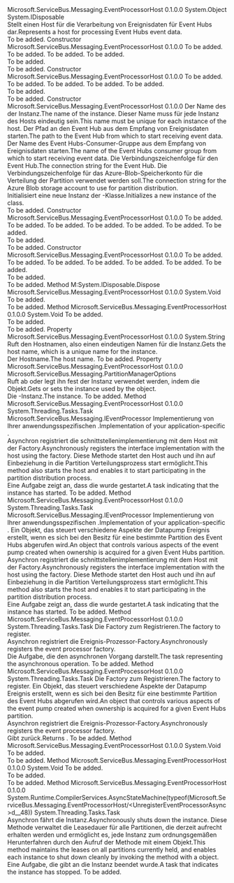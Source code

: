 <Type Name="EventProcessorHost" FullName="Microsoft.ServiceBus.Messaging.EventProcessorHost">
  <TypeSignature Language="C#" Value="public class EventProcessorHost : IDisposable" />
  <TypeSignature Language="ILAsm" Value=".class public auto ansi beforefieldinit EventProcessorHost extends System.Object implements class System.IDisposable" />
  <TypeSignature Language="DocId" Value="T:Microsoft.ServiceBus.Messaging.EventProcessorHost" />
  <TypeSignature Language="VB.NET" Value="Public Class EventProcessorHost&#xA;Implements IDisposable" />
  <TypeSignature Language="F#" Value="type EventProcessorHost = class&#xA;    interface IPartitionObserver&lt;BlobLease&gt;&#xA;    interface IDisposable" />
  <AssemblyInfo>
    <AssemblyName>Microsoft.ServiceBus.Messaging.EventProcessorHost</AssemblyName>
    <AssemblyVersion>0.1.0.0</AssemblyVersion>
  </AssemblyInfo>
  <Base>
    <BaseTypeName>System.Object</BaseTypeName>
  </Base>
  <Interfaces>
    <Interface>
      <InterfaceName>System.IDisposable</InterfaceName>
    </Interface>
  </Interfaces>
  <Docs>
    <summary><span data-ttu-id="9ed5d-101">Stellt einen Host für die Verarbeitung von Ereignisdaten für Event Hubs dar.</span><span class="sxs-lookup"><span data-stu-id="9ed5d-101">Represents a host for processing Event Hubs event data.</span></span></summary>
    <remarks>To be added.</remarks>
  </Docs>
  <Members>
    <Member MemberName=".ctor">
      <MemberSignature Language="C#" Value="public EventProcessorHost (string eventHubPath, string consumerGroupName, string eventHubConnectionString, string storageConnectionString);" />
      <MemberSignature Language="ILAsm" Value=".method public hidebysig specialname rtspecialname instance void .ctor(string eventHubPath, string consumerGroupName, string eventHubConnectionString, string storageConnectionString) cil managed" />
      <MemberSignature Language="DocId" Value="M:Microsoft.ServiceBus.Messaging.EventProcessorHost.#ctor(System.String,System.String,System.String,System.String)" />
      <MemberSignature Language="VB.NET" Value="Public Sub New (eventHubPath As String, consumerGroupName As String, eventHubConnectionString As String, storageConnectionString As String)" />
      <MemberSignature Language="F#" Value="new Microsoft.ServiceBus.Messaging.EventProcessorHost : string * string * string * string -&gt; Microsoft.ServiceBus.Messaging.EventProcessorHost" Usage="new Microsoft.ServiceBus.Messaging.EventProcessorHost (eventHubPath, consumerGroupName, eventHubConnectionString, storageConnectionString)" />
      <MemberType>Constructor</MemberType>
      <AssemblyInfo>
        <AssemblyName>Microsoft.ServiceBus.Messaging.EventProcessorHost</AssemblyName>
        <AssemblyVersion>0.1.0.0</AssemblyVersion>
      </AssemblyInfo>
      <Parameters>
        <Parameter Name="eventHubPath" Type="System.String" />
        <Parameter Name="consumerGroupName" Type="System.String" />
        <Parameter Name="eventHubConnectionString" Type="System.String" />
        <Parameter Name="storageConnectionString" Type="System.String" />
      </Parameters>
      <Docs>
        <param name="eventHubPath">To be added.</param>
        <param name="consumerGroupName">To be added.</param>
        <param name="eventHubConnectionString">To be added.</param>
        <param name="storageConnectionString">To be added.</param>
        <summary>To be added.</summary>
        <remarks>To be added.</remarks>
      </Docs>
    </Member>
    <Member MemberName=".ctor">
      <MemberSignature Language="C#" Value="public EventProcessorHost (string hostName, string eventHubPath, string consumerGroupName, Func&lt;Microsoft.ServiceBus.Messaging.EventProcessorOptions,Microsoft.ServiceBus.Messaging.MessagingFactory&gt; eventHubClientFactory, Func&lt;Microsoft.WindowsAzure.Storage.Blob.CloudBlobClient&gt; storageClientFactory);" />
      <MemberSignature Language="ILAsm" Value=".method public hidebysig specialname rtspecialname instance void .ctor(string hostName, string eventHubPath, string consumerGroupName, class System.Func`2&lt;class Microsoft.ServiceBus.Messaging.EventProcessorOptions, class Microsoft.ServiceBus.Messaging.MessagingFactory&gt; eventHubClientFactory, class System.Func`1&lt;class Microsoft.WindowsAzure.Storage.Blob.CloudBlobClient&gt; storageClientFactory) cil managed" />
      <MemberSignature Language="DocId" Value="M:Microsoft.ServiceBus.Messaging.EventProcessorHost.#ctor(System.String,System.String,System.String,System.Func{Microsoft.ServiceBus.Messaging.EventProcessorOptions,Microsoft.ServiceBus.Messaging.MessagingFactory},System.Func{Microsoft.WindowsAzure.Storage.Blob.CloudBlobClient})" />
      <MemberSignature Language="VB.NET" Value="Public Sub New (hostName As String, eventHubPath As String, consumerGroupName As String, eventHubClientFactory As Func(Of EventProcessorOptions, MessagingFactory), storageClientFactory As Func(Of CloudBlobClient))" />
      <MemberSignature Language="F#" Value="new Microsoft.ServiceBus.Messaging.EventProcessorHost : string * string * string * Func&lt;Microsoft.ServiceBus.Messaging.EventProcessorOptions, Microsoft.ServiceBus.Messaging.MessagingFactory&gt; * Func&lt;Microsoft.WindowsAzure.Storage.Blob.CloudBlobClient&gt; -&gt; Microsoft.ServiceBus.Messaging.EventProcessorHost" Usage="new Microsoft.ServiceBus.Messaging.EventProcessorHost (hostName, eventHubPath, consumerGroupName, eventHubClientFactory, storageClientFactory)" />
      <MemberType>Constructor</MemberType>
      <AssemblyInfo>
        <AssemblyName>Microsoft.ServiceBus.Messaging.EventProcessorHost</AssemblyName>
        <AssemblyVersion>0.1.0.0</AssemblyVersion>
      </AssemblyInfo>
      <Parameters>
        <Parameter Name="hostName" Type="System.String" />
        <Parameter Name="eventHubPath" Type="System.String" />
        <Parameter Name="consumerGroupName" Type="System.String" />
        <Parameter Name="eventHubClientFactory" Type="System.Func&lt;Microsoft.ServiceBus.Messaging.EventProcessorOptions,Microsoft.ServiceBus.Messaging.MessagingFactory&gt;" />
        <Parameter Name="storageClientFactory" Type="System.Func&lt;Microsoft.WindowsAzure.Storage.Blob.CloudBlobClient&gt;" />
      </Parameters>
      <Docs>
        <param name="hostName">To be added.</param>
        <param name="eventHubPath">To be added.</param>
        <param name="consumerGroupName">To be added.</param>
        <param name="eventHubClientFactory">To be added.</param>
        <param name="storageClientFactory">To be added.</param>
        <summary>To be added.</summary>
        <remarks>To be added.</remarks>
      </Docs>
    </Member>
    <Member MemberName=".ctor">
      <MemberSignature Language="C#" Value="public EventProcessorHost (string hostName, string eventHubPath, string consumerGroupName, string eventHubConnectionString, string storageConnectionString);" />
      <MemberSignature Language="ILAsm" Value=".method public hidebysig specialname rtspecialname instance void .ctor(string hostName, string eventHubPath, string consumerGroupName, string eventHubConnectionString, string storageConnectionString) cil managed" />
      <MemberSignature Language="DocId" Value="M:Microsoft.ServiceBus.Messaging.EventProcessorHost.#ctor(System.String,System.String,System.String,System.String,System.String)" />
      <MemberSignature Language="VB.NET" Value="Public Sub New (hostName As String, eventHubPath As String, consumerGroupName As String, eventHubConnectionString As String, storageConnectionString As String)" />
      <MemberSignature Language="F#" Value="new Microsoft.ServiceBus.Messaging.EventProcessorHost : string * string * string * string * string -&gt; Microsoft.ServiceBus.Messaging.EventProcessorHost" Usage="new Microsoft.ServiceBus.Messaging.EventProcessorHost (hostName, eventHubPath, consumerGroupName, eventHubConnectionString, storageConnectionString)" />
      <MemberType>Constructor</MemberType>
      <AssemblyInfo>
        <AssemblyName>Microsoft.ServiceBus.Messaging.EventProcessorHost</AssemblyName>
        <AssemblyVersion>0.1.0.0</AssemblyVersion>
      </AssemblyInfo>
      <Parameters>
        <Parameter Name="hostName" Type="System.String" />
        <Parameter Name="eventHubPath" Type="System.String" />
        <Parameter Name="consumerGroupName" Type="System.String" />
        <Parameter Name="eventHubConnectionString" Type="System.String" />
        <Parameter Name="storageConnectionString" Type="System.String" />
      </Parameters>
      <Docs>
        <param name="hostName"><span data-ttu-id="9ed5d-102">Der Name des der <see cref="T:Microsoft.ServiceBus.Messaging.EventProcessorHost" /> Instanz.</span><span class="sxs-lookup"><span data-stu-id="9ed5d-102">The name of the <see cref="T:Microsoft.ServiceBus.Messaging.EventProcessorHost" /> instance.</span></span> <span data-ttu-id="9ed5d-103">Dieser Name muss für jede Instanz des Hosts eindeutig sein.</span><span class="sxs-lookup"><span data-stu-id="9ed5d-103">This name must be unique for each instance of the host.</span></span></param>
        <param name="eventHubPath"><span data-ttu-id="9ed5d-104">Der Pfad an den Event Hub aus dem Empfang von Ereignisdaten starten.</span><span class="sxs-lookup"><span data-stu-id="9ed5d-104">The path to the Event Hub from which to start receiving event data.</span></span></param>
        <param name="consumerGroupName"><span data-ttu-id="9ed5d-105">Der Name des Event Hubs-Consumer-Gruppe aus dem Empfang von Ereignisdaten starten.</span><span class="sxs-lookup"><span data-stu-id="9ed5d-105">The name of the Event Hubs consumer group from which to start receiving event data.</span></span></param>
        <param name="eventHubConnectionString"><span data-ttu-id="9ed5d-106">Die Verbindungszeichenfolge für den Event Hub.</span><span class="sxs-lookup"><span data-stu-id="9ed5d-106">The connection string for the Event Hub.</span></span></param>
        <param name="storageConnectionString"><span data-ttu-id="9ed5d-107">Die Verbindungszeichenfolge für das Azure-Blob-Speicherkonto für die Verteilung der Partition verwendet werden soll.</span><span class="sxs-lookup"><span data-stu-id="9ed5d-107">The connection string for the Azure Blob storage account to use for partition distribution.</span></span></param>
        <summary><span data-ttu-id="9ed5d-108">Initialisiert eine neue Instanz der <see cref="T:Microsoft.ServiceBus.Messaging.EventProcessorHost" />-Klasse.</span><span class="sxs-lookup"><span data-stu-id="9ed5d-108">Initializes a new instance of the <see cref="T:Microsoft.ServiceBus.Messaging.EventProcessorHost" /> class.</span></span></summary>
        <remarks>To be added.</remarks>
      </Docs>
    </Member>
    <Member MemberName=".ctor">
      <MemberSignature Language="C#" Value="public EventProcessorHost (string hostName, string eventHubPath, string consumerGroupName, Func&lt;Microsoft.ServiceBus.Messaging.EventProcessorOptions,Microsoft.ServiceBus.Messaging.MessagingFactory&gt; eventHubClientFactory, Func&lt;Microsoft.WindowsAzure.Storage.Blob.CloudBlobClient&gt; storageClientFactory, string leaseContainerName, string leaseBlobPrefix = null);" />
      <MemberSignature Language="ILAsm" Value=".method public hidebysig specialname rtspecialname instance void .ctor(string hostName, string eventHubPath, string consumerGroupName, class System.Func`2&lt;class Microsoft.ServiceBus.Messaging.EventProcessorOptions, class Microsoft.ServiceBus.Messaging.MessagingFactory&gt; eventHubClientFactory, class System.Func`1&lt;class Microsoft.WindowsAzure.Storage.Blob.CloudBlobClient&gt; storageClientFactory, string leaseContainerName, string leaseBlobPrefix) cil managed" />
      <MemberSignature Language="DocId" Value="M:Microsoft.ServiceBus.Messaging.EventProcessorHost.#ctor(System.String,System.String,System.String,System.Func{Microsoft.ServiceBus.Messaging.EventProcessorOptions,Microsoft.ServiceBus.Messaging.MessagingFactory},System.Func{Microsoft.WindowsAzure.Storage.Blob.CloudBlobClient},System.String,System.String)" />
      <MemberSignature Language="VB.NET" Value="Public Sub New (hostName As String, eventHubPath As String, consumerGroupName As String, eventHubClientFactory As Func(Of EventProcessorOptions, MessagingFactory), storageClientFactory As Func(Of CloudBlobClient), leaseContainerName As String, Optional leaseBlobPrefix As String = null)" />
      <MemberSignature Language="F#" Value="new Microsoft.ServiceBus.Messaging.EventProcessorHost : string * string * string * Func&lt;Microsoft.ServiceBus.Messaging.EventProcessorOptions, Microsoft.ServiceBus.Messaging.MessagingFactory&gt; * Func&lt;Microsoft.WindowsAzure.Storage.Blob.CloudBlobClient&gt; * string * string -&gt; Microsoft.ServiceBus.Messaging.EventProcessorHost" Usage="new Microsoft.ServiceBus.Messaging.EventProcessorHost (hostName, eventHubPath, consumerGroupName, eventHubClientFactory, storageClientFactory, leaseContainerName, leaseBlobPrefix)" />
      <MemberType>Constructor</MemberType>
      <AssemblyInfo>
        <AssemblyName>Microsoft.ServiceBus.Messaging.EventProcessorHost</AssemblyName>
        <AssemblyVersion>0.1.0.0</AssemblyVersion>
      </AssemblyInfo>
      <Parameters>
        <Parameter Name="hostName" Type="System.String" />
        <Parameter Name="eventHubPath" Type="System.String" />
        <Parameter Name="consumerGroupName" Type="System.String" />
        <Parameter Name="eventHubClientFactory" Type="System.Func&lt;Microsoft.ServiceBus.Messaging.EventProcessorOptions,Microsoft.ServiceBus.Messaging.MessagingFactory&gt;" />
        <Parameter Name="storageClientFactory" Type="System.Func&lt;Microsoft.WindowsAzure.Storage.Blob.CloudBlobClient&gt;" />
        <Parameter Name="leaseContainerName" Type="System.String" />
        <Parameter Name="leaseBlobPrefix" Type="System.String" />
      </Parameters>
      <Docs>
        <param name="hostName">To be added.</param>
        <param name="eventHubPath">To be added.</param>
        <param name="consumerGroupName">To be added.</param>
        <param name="eventHubClientFactory">To be added.</param>
        <param name="storageClientFactory">To be added.</param>
        <param name="leaseContainerName">To be added.</param>
        <param name="leaseBlobPrefix">To be added.</param>
        <summary>To be added.</summary>
        <remarks>To be added.</remarks>
      </Docs>
    </Member>
    <Member MemberName=".ctor">
      <MemberSignature Language="C#" Value="public EventProcessorHost (string hostName, string eventHubPath, string consumerGroupName, string eventHubConnectionString, string storageConnectionString, string leaseContainerName, string leaseBlobPrefix = null);" />
      <MemberSignature Language="ILAsm" Value=".method public hidebysig specialname rtspecialname instance void .ctor(string hostName, string eventHubPath, string consumerGroupName, string eventHubConnectionString, string storageConnectionString, string leaseContainerName, string leaseBlobPrefix) cil managed" />
      <MemberSignature Language="DocId" Value="M:Microsoft.ServiceBus.Messaging.EventProcessorHost.#ctor(System.String,System.String,System.String,System.String,System.String,System.String,System.String)" />
      <MemberSignature Language="VB.NET" Value="Public Sub New (hostName As String, eventHubPath As String, consumerGroupName As String, eventHubConnectionString As String, storageConnectionString As String, leaseContainerName As String, Optional leaseBlobPrefix As String = null)" />
      <MemberSignature Language="F#" Value="new Microsoft.ServiceBus.Messaging.EventProcessorHost : string * string * string * string * string * string * string -&gt; Microsoft.ServiceBus.Messaging.EventProcessorHost" Usage="new Microsoft.ServiceBus.Messaging.EventProcessorHost (hostName, eventHubPath, consumerGroupName, eventHubConnectionString, storageConnectionString, leaseContainerName, leaseBlobPrefix)" />
      <MemberType>Constructor</MemberType>
      <AssemblyInfo>
        <AssemblyName>Microsoft.ServiceBus.Messaging.EventProcessorHost</AssemblyName>
        <AssemblyVersion>0.1.0.0</AssemblyVersion>
      </AssemblyInfo>
      <Parameters>
        <Parameter Name="hostName" Type="System.String" />
        <Parameter Name="eventHubPath" Type="System.String" />
        <Parameter Name="consumerGroupName" Type="System.String" />
        <Parameter Name="eventHubConnectionString" Type="System.String" />
        <Parameter Name="storageConnectionString" Type="System.String" />
        <Parameter Name="leaseContainerName" Type="System.String" />
        <Parameter Name="leaseBlobPrefix" Type="System.String" />
      </Parameters>
      <Docs>
        <param name="hostName">To be added.</param>
        <param name="eventHubPath">To be added.</param>
        <param name="consumerGroupName">To be added.</param>
        <param name="eventHubConnectionString">To be added.</param>
        <param name="storageConnectionString">To be added.</param>
        <param name="leaseContainerName">To be added.</param>
        <param name="leaseBlobPrefix">To be added.</param>
        <summary>To be added.</summary>
        <remarks>To be added.</remarks>
      </Docs>
    </Member>
    <Member MemberName="Dispose">
      <MemberSignature Language="C#" Value="public void Dispose ();" />
      <MemberSignature Language="ILAsm" Value=".method public hidebysig newslot virtual instance void Dispose() cil managed" />
      <MemberSignature Language="DocId" Value="M:Microsoft.ServiceBus.Messaging.EventProcessorHost.Dispose" />
      <MemberSignature Language="VB.NET" Value="Public Sub Dispose ()" />
      <MemberSignature Language="F#" Value="abstract member Dispose : unit -&gt; unit&#xA;override this.Dispose : unit -&gt; unit" Usage="eventProcessorHost.Dispose " />
      <MemberType>Method</MemberType>
      <Implements>
        <InterfaceMember>M:System.IDisposable.Dispose</InterfaceMember>
      </Implements>
      <AssemblyInfo>
        <AssemblyName>Microsoft.ServiceBus.Messaging.EventProcessorHost</AssemblyName>
        <AssemblyVersion>0.1.0.0</AssemblyVersion>
      </AssemblyInfo>
      <ReturnValue>
        <ReturnType>System.Void</ReturnType>
      </ReturnValue>
      <Parameters />
      <Docs>
        <summary>To be added.</summary>
        <remarks>To be added.</remarks>
      </Docs>
    </Member>
    <Member MemberName="Dispose">
      <MemberSignature Language="C#" Value="protected virtual void Dispose (bool disposing);" />
      <MemberSignature Language="ILAsm" Value=".method familyhidebysig newslot virtual instance void Dispose(bool disposing) cil managed" />
      <MemberSignature Language="DocId" Value="M:Microsoft.ServiceBus.Messaging.EventProcessorHost.Dispose(System.Boolean)" />
      <MemberSignature Language="VB.NET" Value="Protected Overridable Sub Dispose (disposing As Boolean)" />
      <MemberSignature Language="F#" Value="abstract member Dispose : bool -&gt; unit&#xA;override this.Dispose : bool -&gt; unit" Usage="eventProcessorHost.Dispose disposing" />
      <MemberType>Method</MemberType>
      <AssemblyInfo>
        <AssemblyName>Microsoft.ServiceBus.Messaging.EventProcessorHost</AssemblyName>
        <AssemblyVersion>0.1.0.0</AssemblyVersion>
      </AssemblyInfo>
      <ReturnValue>
        <ReturnType>System.Void</ReturnType>
      </ReturnValue>
      <Parameters>
        <Parameter Name="disposing" Type="System.Boolean" />
      </Parameters>
      <Docs>
        <param name="disposing">To be added.</param>
        <summary>To be added.</summary>
        <remarks>To be added.</remarks>
      </Docs>
    </Member>
    <Member MemberName="HostName">
      <MemberSignature Language="C#" Value="public string HostName { get; }" />
      <MemberSignature Language="ILAsm" Value=".property instance string HostName" />
      <MemberSignature Language="DocId" Value="P:Microsoft.ServiceBus.Messaging.EventProcessorHost.HostName" />
      <MemberSignature Language="VB.NET" Value="Public ReadOnly Property HostName As String" />
      <MemberSignature Language="F#" Value="member this.HostName : string" Usage="Microsoft.ServiceBus.Messaging.EventProcessorHost.HostName" />
      <MemberType>Property</MemberType>
      <AssemblyInfo>
        <AssemblyName>Microsoft.ServiceBus.Messaging.EventProcessorHost</AssemblyName>
        <AssemblyVersion>0.1.0.0</AssemblyVersion>
      </AssemblyInfo>
      <ReturnValue>
        <ReturnType>System.String</ReturnType>
      </ReturnValue>
      <Docs>
        <summary><span data-ttu-id="9ed5d-109">Ruft den Hostnamen, also einen eindeutigen Namen für die <see cref="T:Microsoft.ServiceBus.Messaging.EventProcessorHost" /> Instanz.</span><span class="sxs-lookup"><span data-stu-id="9ed5d-109">Gets the host name, which is a unique name for the <see cref="T:Microsoft.ServiceBus.Messaging.EventProcessorHost" /> instance.</span></span></summary>
        <value><span data-ttu-id="9ed5d-110">Der Hostname.</span><span class="sxs-lookup"><span data-stu-id="9ed5d-110">The host name.</span></span></value>
        <remarks>To be added.</remarks>
      </Docs>
    </Member>
    <Member MemberName="PartitionManagerOptions">
      <MemberSignature Language="C#" Value="public Microsoft.ServiceBus.Messaging.PartitionManagerOptions PartitionManagerOptions { get; set; }" />
      <MemberSignature Language="ILAsm" Value=".property instance class Microsoft.ServiceBus.Messaging.PartitionManagerOptions PartitionManagerOptions" />
      <MemberSignature Language="DocId" Value="P:Microsoft.ServiceBus.Messaging.EventProcessorHost.PartitionManagerOptions" />
      <MemberSignature Language="VB.NET" Value="Public Property PartitionManagerOptions As PartitionManagerOptions" />
      <MemberSignature Language="F#" Value="member this.PartitionManagerOptions : Microsoft.ServiceBus.Messaging.PartitionManagerOptions with get, set" Usage="Microsoft.ServiceBus.Messaging.EventProcessorHost.PartitionManagerOptions" />
      <MemberType>Property</MemberType>
      <AssemblyInfo>
        <AssemblyName>Microsoft.ServiceBus.Messaging.EventProcessorHost</AssemblyName>
        <AssemblyVersion>0.1.0.0</AssemblyVersion>
      </AssemblyInfo>
      <ReturnValue>
        <ReturnType>Microsoft.ServiceBus.Messaging.PartitionManagerOptions</ReturnType>
      </ReturnValue>
      <Docs>
        <summary><span data-ttu-id="9ed5d-111">Ruft ab oder legt ihn fest der <see cref="T:Microsoft.ServiceBus.Messaging.PartitionManagerOptions" /> Instanz verwendet werden, indem die <see cref="T:Microsoft.ServiceBus.Messaging.EventProcessorHost" /> Objekt.</span><span class="sxs-lookup"><span data-stu-id="9ed5d-111">Gets or sets the <see cref="T:Microsoft.ServiceBus.Messaging.PartitionManagerOptions" /> instance used by the <see cref="T:Microsoft.ServiceBus.Messaging.EventProcessorHost" /> object.</span></span></summary>
        <value><span data-ttu-id="9ed5d-112">Die <see cref="T:Microsoft.ServiceBus.Messaging.PartitionManagerOptions" />-Instanz.</span><span class="sxs-lookup"><span data-stu-id="9ed5d-112">The <see cref="T:Microsoft.ServiceBus.Messaging.PartitionManagerOptions" /> instance.</span></span></value>
        <remarks>To be added.</remarks>
      </Docs>
    </Member>
    <Member MemberName="RegisterEventProcessorAsync&lt;T&gt;">
      <MemberSignature Language="C#" Value="public System.Threading.Tasks.Task RegisterEventProcessorAsync&lt;T&gt; () where T : Microsoft.ServiceBus.Messaging.IEventProcessor;" />
      <MemberSignature Language="ILAsm" Value=".method public hidebysig instance class System.Threading.Tasks.Task RegisterEventProcessorAsync&lt;(class Microsoft.ServiceBus.Messaging.IEventProcessor) T&gt;() cil managed" />
      <MemberSignature Language="DocId" Value="M:Microsoft.ServiceBus.Messaging.EventProcessorHost.RegisterEventProcessorAsync``1" />
      <MemberSignature Language="VB.NET" Value="Public Function RegisterEventProcessorAsync(Of T As IEventProcessor) () As Task" />
      <MemberSignature Language="F#" Value="member this.RegisterEventProcessorAsync : unit -&gt; System.Threading.Tasks.Task (requires 'T :&gt; Microsoft.ServiceBus.Messaging.IEventProcessor)" Usage="eventProcessorHost.RegisterEventProcessorAsync " />
      <MemberType>Method</MemberType>
      <AssemblyInfo>
        <AssemblyName>Microsoft.ServiceBus.Messaging.EventProcessorHost</AssemblyName>
        <AssemblyVersion>0.1.0.0</AssemblyVersion>
      </AssemblyInfo>
      <ReturnValue>
        <ReturnType>System.Threading.Tasks.Task</ReturnType>
      </ReturnValue>
      <TypeParameters>
        <TypeParameter Name="T">
          <Constraints>
            <InterfaceName>Microsoft.ServiceBus.Messaging.IEventProcessor</InterfaceName>
          </Constraints>
        </TypeParameter>
      </TypeParameters>
      <Parameters />
      <Docs>
        <typeparam name="T"><span data-ttu-id="9ed5d-113">Implementierung von Ihrer anwendungsspezifischen <see cref="T:Microsoft.ServiceBus.Messaging.IEventProcessor" />.</span><span class="sxs-lookup"><span data-stu-id="9ed5d-113">Implementation of your application-specific <see cref="T:Microsoft.ServiceBus.Messaging.IEventProcessor" />.</span></span></typeparam>
        <summary><span data-ttu-id="9ed5d-114">Asynchron registriert die <see cref="T:Microsoft.ServiceBus.Messaging.IEventProcessor" /> schnittstellenimplementierung mit dem Host mit der <see cref="T:Microsoft.ServiceBus.Messaging.DefaultEventProcessorFactory`1" /> Factory.</span><span class="sxs-lookup"><span data-stu-id="9ed5d-114">Asynchronously registers the <see cref="T:Microsoft.ServiceBus.Messaging.IEventProcessor" /> interface implementation with the host using the <see cref="T:Microsoft.ServiceBus.Messaging.DefaultEventProcessorFactory`1" /> factory.</span></span> <span data-ttu-id="9ed5d-115">Diese Methode startet den Host auch und ihn auf Einbeziehung in die Partition Verteilungsprozess start ermöglicht.</span><span class="sxs-lookup"><span data-stu-id="9ed5d-115">This method also starts the host and enables it to start participating in the partition distribution process.</span></span></summary>
        <returns><span data-ttu-id="9ed5d-116">Eine Aufgabe zeigt an, dass die <see cref="T:Microsoft.ServiceBus.Messaging.EventProcessorHost" /> wurde gestartet.</span><span class="sxs-lookup"><span data-stu-id="9ed5d-116">A task indicating that the <see cref="T:Microsoft.ServiceBus.Messaging.EventProcessorHost" /> instance has started.</span></span></returns>
        <remarks>To be added.</remarks>
      </Docs>
    </Member>
    <Member MemberName="RegisterEventProcessorAsync&lt;T&gt;">
      <MemberSignature Language="C#" Value="public System.Threading.Tasks.Task RegisterEventProcessorAsync&lt;T&gt; (Microsoft.ServiceBus.Messaging.EventProcessorOptions processorOptions) where T : Microsoft.ServiceBus.Messaging.IEventProcessor;" />
      <MemberSignature Language="ILAsm" Value=".method public hidebysig instance class System.Threading.Tasks.Task RegisterEventProcessorAsync&lt;(class Microsoft.ServiceBus.Messaging.IEventProcessor) T&gt;(class Microsoft.ServiceBus.Messaging.EventProcessorOptions processorOptions) cil managed" />
      <MemberSignature Language="DocId" Value="M:Microsoft.ServiceBus.Messaging.EventProcessorHost.RegisterEventProcessorAsync``1(Microsoft.ServiceBus.Messaging.EventProcessorOptions)" />
      <MemberSignature Language="VB.NET" Value="Public Function RegisterEventProcessorAsync(Of T As IEventProcessor) (processorOptions As EventProcessorOptions) As Task" />
      <MemberSignature Language="F#" Value="member this.RegisterEventProcessorAsync : Microsoft.ServiceBus.Messaging.EventProcessorOptions -&gt; System.Threading.Tasks.Task (requires 'T :&gt; Microsoft.ServiceBus.Messaging.IEventProcessor)" Usage="eventProcessorHost.RegisterEventProcessorAsync processorOptions" />
      <MemberType>Method</MemberType>
      <AssemblyInfo>
        <AssemblyName>Microsoft.ServiceBus.Messaging.EventProcessorHost</AssemblyName>
        <AssemblyVersion>0.1.0.0</AssemblyVersion>
      </AssemblyInfo>
      <ReturnValue>
        <ReturnType>System.Threading.Tasks.Task</ReturnType>
      </ReturnValue>
      <TypeParameters>
        <TypeParameter Name="T">
          <Constraints>
            <InterfaceName>Microsoft.ServiceBus.Messaging.IEventProcessor</InterfaceName>
          </Constraints>
        </TypeParameter>
      </TypeParameters>
      <Parameters>
        <Parameter Name="processorOptions" Type="Microsoft.ServiceBus.Messaging.EventProcessorOptions" />
      </Parameters>
      <Docs>
        <typeparam name="T"><span data-ttu-id="9ed5d-117">Implementierung von Ihrer anwendungsspezifischen <see cref="T:Microsoft.ServiceBus.Messaging.IEventProcessor" />.</span><span class="sxs-lookup"><span data-stu-id="9ed5d-117">Implementation of your application-specific <see cref="T:Microsoft.ServiceBus.Messaging.IEventProcessor" />.</span></span></typeparam>
        <param name="processorOptions"><span data-ttu-id="9ed5d-118">Ein <see cref="T:Microsoft.ServiceBus.Messaging.EventProcessorOptions" /> Objekt, das steuert verschiedene Aspekte der Datapump Ereignis erstellt, wenn es sich bei den Besitz für eine bestimmte Partition des Event Hubs abgerufen wird.</span><span class="sxs-lookup"><span data-stu-id="9ed5d-118">An <see cref="T:Microsoft.ServiceBus.Messaging.EventProcessorOptions" /> object that controls various aspects of the event pump created when ownership is acquired for a given Event Hubs partition.</span></span></param>
        <summary><span data-ttu-id="9ed5d-119">Asynchron registriert die <see cref="T:Microsoft.ServiceBus.Messaging.IEventProcessor" /> schnittstellenimplementierung mit dem Host mit der <see cref="T:Microsoft.ServiceBus.Messaging.DefaultEventProcessorFactory`1" /> Factory.</span><span class="sxs-lookup"><span data-stu-id="9ed5d-119">Asynchronously registers the <see cref="T:Microsoft.ServiceBus.Messaging.IEventProcessor" /> interface implementation with the host using the <see cref="T:Microsoft.ServiceBus.Messaging.DefaultEventProcessorFactory`1" /> factory.</span></span> <span data-ttu-id="9ed5d-120">Diese Methode startet den Host auch und ihn auf Einbeziehung in die Partition Verteilungsprozess start ermöglicht.</span><span class="sxs-lookup"><span data-stu-id="9ed5d-120">This method also starts the host and enables it to start participating in the partition distribution process.</span></span></summary>
        <returns><span data-ttu-id="9ed5d-121">Eine Aufgabe zeigt an, dass die <see cref="T:Microsoft.ServiceBus.Messaging.EventProcessorHost" /> wurde gestartet.</span><span class="sxs-lookup"><span data-stu-id="9ed5d-121">A task indicating that the <see cref="T:Microsoft.ServiceBus.Messaging.EventProcessorHost" /> instance has started.</span></span></returns>
        <remarks>To be added.</remarks>
      </Docs>
    </Member>
    <Member MemberName="RegisterEventProcessorFactoryAsync">
      <MemberSignature Language="C#" Value="public System.Threading.Tasks.Task RegisterEventProcessorFactoryAsync (Microsoft.ServiceBus.Messaging.IEventProcessorFactory factory);" />
      <MemberSignature Language="ILAsm" Value=".method public hidebysig instance class System.Threading.Tasks.Task RegisterEventProcessorFactoryAsync(class Microsoft.ServiceBus.Messaging.IEventProcessorFactory factory) cil managed" />
      <MemberSignature Language="DocId" Value="M:Microsoft.ServiceBus.Messaging.EventProcessorHost.RegisterEventProcessorFactoryAsync(Microsoft.ServiceBus.Messaging.IEventProcessorFactory)" />
      <MemberSignature Language="VB.NET" Value="Public Function RegisterEventProcessorFactoryAsync (factory As IEventProcessorFactory) As Task" />
      <MemberSignature Language="F#" Value="member this.RegisterEventProcessorFactoryAsync : Microsoft.ServiceBus.Messaging.IEventProcessorFactory -&gt; System.Threading.Tasks.Task" Usage="eventProcessorHost.RegisterEventProcessorFactoryAsync factory" />
      <MemberType>Method</MemberType>
      <AssemblyInfo>
        <AssemblyName>Microsoft.ServiceBus.Messaging.EventProcessorHost</AssemblyName>
        <AssemblyVersion>0.1.0.0</AssemblyVersion>
      </AssemblyInfo>
      <ReturnValue>
        <ReturnType>System.Threading.Tasks.Task</ReturnType>
      </ReturnValue>
      <Parameters>
        <Parameter Name="factory" Type="Microsoft.ServiceBus.Messaging.IEventProcessorFactory" />
      </Parameters>
      <Docs>
        <param name="factory"><span data-ttu-id="9ed5d-122">Die Factory zum Registrieren.</span><span class="sxs-lookup"><span data-stu-id="9ed5d-122">The factory to register.</span></span></param>
        <summary><span data-ttu-id="9ed5d-123">Asynchron registriert die Ereignis-Prozessor-Factory.</span><span class="sxs-lookup"><span data-stu-id="9ed5d-123">Asynchronously registers the event processor factory.</span></span></summary>
        <returns><span data-ttu-id="9ed5d-124">Die Aufgabe, die den asynchronen Vorgang darstellt.</span><span class="sxs-lookup"><span data-stu-id="9ed5d-124">The task representing the asynchronous operation.</span></span></returns>
        <remarks>To be added.</remarks>
      </Docs>
    </Member>
    <Member MemberName="RegisterEventProcessorFactoryAsync">
      <MemberSignature Language="C#" Value="public System.Threading.Tasks.Task RegisterEventProcessorFactoryAsync (Microsoft.ServiceBus.Messaging.IEventProcessorFactory factory, Microsoft.ServiceBus.Messaging.EventProcessorOptions processorOptions);" />
      <MemberSignature Language="ILAsm" Value=".method public hidebysig instance class System.Threading.Tasks.Task RegisterEventProcessorFactoryAsync(class Microsoft.ServiceBus.Messaging.IEventProcessorFactory factory, class Microsoft.ServiceBus.Messaging.EventProcessorOptions processorOptions) cil managed" />
      <MemberSignature Language="DocId" Value="M:Microsoft.ServiceBus.Messaging.EventProcessorHost.RegisterEventProcessorFactoryAsync(Microsoft.ServiceBus.Messaging.IEventProcessorFactory,Microsoft.ServiceBus.Messaging.EventProcessorOptions)" />
      <MemberSignature Language="VB.NET" Value="Public Function RegisterEventProcessorFactoryAsync (factory As IEventProcessorFactory, processorOptions As EventProcessorOptions) As Task" />
      <MemberSignature Language="F#" Value="member this.RegisterEventProcessorFactoryAsync : Microsoft.ServiceBus.Messaging.IEventProcessorFactory * Microsoft.ServiceBus.Messaging.EventProcessorOptions -&gt; System.Threading.Tasks.Task" Usage="eventProcessorHost.RegisterEventProcessorFactoryAsync (factory, processorOptions)" />
      <MemberType>Method</MemberType>
      <AssemblyInfo>
        <AssemblyName>Microsoft.ServiceBus.Messaging.EventProcessorHost</AssemblyName>
        <AssemblyVersion>0.1.0.0</AssemblyVersion>
      </AssemblyInfo>
      <ReturnValue>
        <ReturnType>System.Threading.Tasks.Task</ReturnType>
      </ReturnValue>
      <Parameters>
        <Parameter Name="factory" Type="Microsoft.ServiceBus.Messaging.IEventProcessorFactory" />
        <Parameter Name="processorOptions" Type="Microsoft.ServiceBus.Messaging.EventProcessorOptions" />
      </Parameters>
      <Docs>
        <param name="factory"><span data-ttu-id="9ed5d-125">Die Factory zum Registrieren.</span><span class="sxs-lookup"><span data-stu-id="9ed5d-125">The factory to register.</span></span></param>
        <param name="processorOptions"><span data-ttu-id="9ed5d-126">Ein <see cref="T:Microsoft.ServiceBus.Messaging.EventProcessorOptions" /> Objekt, das steuert verschiedene Aspekte der Datapump Ereignis erstellt, wenn es sich bei den Besitz für eine bestimmte Partition des Event Hubs abgerufen wird.</span><span class="sxs-lookup"><span data-stu-id="9ed5d-126">An <see cref="T:Microsoft.ServiceBus.Messaging.EventProcessorOptions" /> object that controls various aspects of the event pump created when ownership is acquired for a given Event Hubs partition.</span></span></param>
        <summary><span data-ttu-id="9ed5d-127">Asynchron registriert die Ereignis-Prozessor-Factory.</span><span class="sxs-lookup"><span data-stu-id="9ed5d-127">Asynchronously registers the event processor factory.</span></span></summary>
        <returns><span data-ttu-id="9ed5d-128">Gibt <see cref="T:System.Threading.Tasks.Task" />zurück.</span><span class="sxs-lookup"><span data-stu-id="9ed5d-128">Returns <see cref="T:System.Threading.Tasks.Task" />.</span></span></returns>
        <remarks>To be added.</remarks>
      </Docs>
    </Member>
    <Member MemberName="ResetAllConnections">
      <MemberSignature Language="C#" Value="public void ResetAllConnections ();" />
      <MemberSignature Language="ILAsm" Value=".method public hidebysig instance void ResetAllConnections() cil managed" />
      <MemberSignature Language="DocId" Value="M:Microsoft.ServiceBus.Messaging.EventProcessorHost.ResetAllConnections" />
      <MemberSignature Language="VB.NET" Value="Public Sub ResetAllConnections ()" />
      <MemberSignature Language="F#" Value="member this.ResetAllConnections : unit -&gt; unit" Usage="eventProcessorHost.ResetAllConnections " />
      <MemberType>Method</MemberType>
      <AssemblyInfo>
        <AssemblyName>Microsoft.ServiceBus.Messaging.EventProcessorHost</AssemblyName>
        <AssemblyVersion>0.1.0.0</AssemblyVersion>
      </AssemblyInfo>
      <ReturnValue>
        <ReturnType>System.Void</ReturnType>
      </ReturnValue>
      <Parameters />
      <Docs>
        <summary>To be added.</summary>
        <remarks>To be added.</remarks>
      </Docs>
    </Member>
    <Member MemberName="ResetConnection">
      <MemberSignature Language="C#" Value="public void ResetConnection (string partitionId);" />
      <MemberSignature Language="ILAsm" Value=".method public hidebysig instance void ResetConnection(string partitionId) cil managed" />
      <MemberSignature Language="DocId" Value="M:Microsoft.ServiceBus.Messaging.EventProcessorHost.ResetConnection(System.String)" />
      <MemberSignature Language="VB.NET" Value="Public Sub ResetConnection (partitionId As String)" />
      <MemberSignature Language="F#" Value="member this.ResetConnection : string -&gt; unit" Usage="eventProcessorHost.ResetConnection partitionId" />
      <MemberType>Method</MemberType>
      <AssemblyInfo>
        <AssemblyName>Microsoft.ServiceBus.Messaging.EventProcessorHost</AssemblyName>
        <AssemblyVersion>0.1.0.0</AssemblyVersion>
      </AssemblyInfo>
      <ReturnValue>
        <ReturnType>System.Void</ReturnType>
      </ReturnValue>
      <Parameters>
        <Parameter Name="partitionId" Type="System.String" />
      </Parameters>
      <Docs>
        <param name="partitionId">To be added.</param>
        <summary>To be added.</summary>
        <remarks>To be added.</remarks>
      </Docs>
    </Member>
    <Member MemberName="UnregisterEventProcessorAsync">
      <MemberSignature Language="C#" Value="public System.Threading.Tasks.Task UnregisterEventProcessorAsync ();" />
      <MemberSignature Language="ILAsm" Value=".method public hidebysig instance class System.Threading.Tasks.Task UnregisterEventProcessorAsync() cil managed" />
      <MemberSignature Language="DocId" Value="M:Microsoft.ServiceBus.Messaging.EventProcessorHost.UnregisterEventProcessorAsync" />
      <MemberSignature Language="VB.NET" Value="Public Function UnregisterEventProcessorAsync () As Task" />
      <MemberSignature Language="F#" Value="member this.UnregisterEventProcessorAsync : unit -&gt; System.Threading.Tasks.Task" Usage="eventProcessorHost.UnregisterEventProcessorAsync " />
      <MemberType>Method</MemberType>
      <AssemblyInfo>
        <AssemblyName>Microsoft.ServiceBus.Messaging.EventProcessorHost</AssemblyName>
        <AssemblyVersion>0.1.0.0</AssemblyVersion>
      </AssemblyInfo>
      <Attributes>
        <Attribute>
          <AttributeName>System.Runtime.CompilerServices.AsyncStateMachine(typeof(Microsoft.ServiceBus.Messaging.EventProcessorHost/&lt;UnregisterEventProcessorAsync&gt;d__48))</AttributeName>
        </Attribute>
      </Attributes>
      <ReturnValue>
        <ReturnType>System.Threading.Tasks.Task</ReturnType>
      </ReturnValue>
      <Parameters />
      <Docs>
        <summary><span data-ttu-id="9ed5d-129">Asynchron fährt die <see cref="T:Microsoft.ServiceBus.Messaging.EventProcessorHost" /> Instanz.</span><span class="sxs-lookup"><span data-stu-id="9ed5d-129">Asynchronously shuts down the <see cref="T:Microsoft.ServiceBus.Messaging.EventProcessorHost" /> instance.</span></span> <span data-ttu-id="9ed5d-130">Diese Methode verwaltet die Leasedauer für alle Partitionen, die derzeit aufrecht erhalten werden und ermöglicht es, jede <see cref="T:Microsoft.ServiceBus.Messaging.IEventProcessor" /> Instanz zum ordnungsgemäßen Herunterfahren durch den Aufruf der <see cref="M:Microsoft.ServiceBus.Messaging.IEventProcessor.CloseAsync(Microsoft.ServiceBus.Messaging.PartitionContext,Microsoft.ServiceBus.Messaging.CloseReason)" /> Methode mit einem <see cref="F:Microsoft.ServiceBus.Messaging.CloseReason.Shutdown" /> Objekt.</span><span class="sxs-lookup"><span data-stu-id="9ed5d-130">This method maintains the leases on all partitions currently held, and enables each <see cref="T:Microsoft.ServiceBus.Messaging.IEventProcessor" /> instance to shut down cleanly by invoking the <see cref="M:Microsoft.ServiceBus.Messaging.IEventProcessor.CloseAsync(Microsoft.ServiceBus.Messaging.PartitionContext,Microsoft.ServiceBus.Messaging.CloseReason)" /> method with a <see cref="F:Microsoft.ServiceBus.Messaging.CloseReason.Shutdown" /> object.</span></span></summary>
        <returns><span data-ttu-id="9ed5d-131">Eine Aufgabe, die gibt an die <see cref="T:Microsoft.ServiceBus.Messaging.EventProcessorHost" /> Instanz beendet wurde.</span><span class="sxs-lookup"><span data-stu-id="9ed5d-131">A task that indicates the <see cref="T:Microsoft.ServiceBus.Messaging.EventProcessorHost" /> instance has stopped.</span></span></returns>
        <remarks>To be added.</remarks>
      </Docs>
    </Member>
  </Members>
</Type>